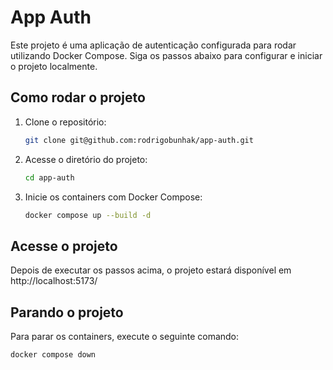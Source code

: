 # App Auth

Este projeto é uma aplicação de autenticação configurada para rodar utilizando Docker Compose. Siga os passos abaixo para configurar e iniciar o projeto localmente.


## Como rodar o projeto

1. Clone o repositório:
   ```bash
   git clone git@github.com:rodrigobunhak/app-auth.git
   ```

2. Acesse o diretório do projeto:
   ```bash
   cd app-auth
   ```

3. Inicie os containers com Docker Compose:
   ```bash
   docker compose up --build -d
   ```

## Acesse o projeto

Depois de executar os passos acima, o projeto estará disponível em http://localhost:5173/

## Parando o projeto

Para parar os containers, execute o seguinte comando:
```bash
docker compose down
```

